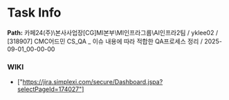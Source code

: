# Task Info

**Path:** 카페24(주)\본사사업장\[CG]MI본부\MI인프라그룹\AI인프라2팀 / yklee02 / [318907] CMC어드민 CS_QA _ 이슈 내용에 따라 적합한 QA프로세스 정리 / 2025-09-01_00-00-00

### WIKI
- ["https://jira.simplexi.com/secure/Dashboard.jspa?selectPageId=174027"]

